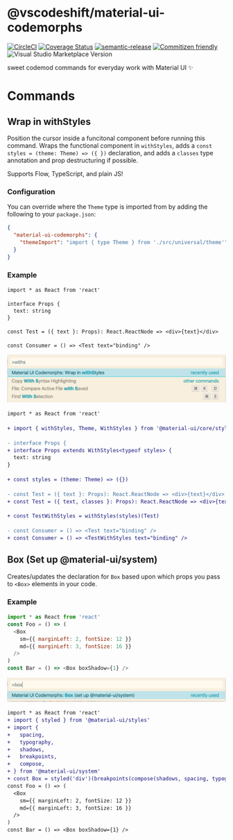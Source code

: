 # @vscodeshift/material-ui-codemorphs

[![CircleCI](https://circleci.com/gh/vscodeshift/material-ui-codemorphs.svg?style=svg)](https://circleci.com/gh/vscodeshift/material-ui-codemorphs)
[![Coverage Status](https://codecov.io/gh/vscodeshift/material-ui-codemorphs/branch/master/graph/badge.svg)](https://codecov.io/gh/vscodeshift/material-ui-codemorphs)
[![semantic-release](https://img.shields.io/badge/%20%20%F0%9F%93%A6%F0%9F%9A%80-semantic--release-e10079.svg)](https://github.com/semantic-release/semantic-release)
[![Commitizen friendly](https://img.shields.io/badge/commitizen-friendly-brightgreen.svg)](http://commitizen.github.io/cz-cli/)
![Visual Studio Marketplace Version](https://img.shields.io/visual-studio-marketplace/v/vscodeshift.material-ui-codemorphs)

sweet codemod commands for everyday work with Material UI ✨

# Commands

## Wrap in withStyles

Position the cursor inside a funcitonal component before running this command.
Wraps the functional component in `withStyles`,
adds a `const styles = (theme: Theme) => ({ })` declaration,
and adds a `classes` type annotation and prop destructuring if possible.

Supports Flow, TypeScript, and plain JS!

### Configuration

You can override where the `Theme` type is imported from by adding the following to your `package.json`:

```json
{
  "material-ui-codemorphs": {
    "themeImport": "import { type Theme } from './src/universal/theme'"
  }
}
```

### Example

```tsx
import * as React from 'react'

interface Props {
  text: string
}

const Test = ({ text }: Props): React.ReactNode => <div>{text}</div>

const Consumer = () => <Test text="binding" />
```

![withStyles command](withStyles.png)

```diff
import * as React from 'react'

+ import { withStyles, Theme, WithStyles } from '@material-ui/core/styles'

- interface Props {
+ interface Props extends WithStyles<typeof styles> {
  text: string
}

+ const styles = (theme: Theme) => ({})

- const Test = ({ text }: Props): React.ReactNode => <div>{text}</div>
+ const Test = ({ text, classes }: Props): React.ReactNode => <div>{text}</div>

+ const TestWithStyles = withStyles(styles)(Test)

- const Consumer = () => <Test text="binding" />
+ const Consumer = () => <TestWithStyles text="binding" />
```

## Box (Set up @material-ui/system)

Creates/updates the declaration for `Box` based upon which props you pass to
`<Box>` elements in your code.

### Example

```js
import * as React from 'react'
const Foo = () => (
  <Box
    sm={{ marginLeft: 2, fontSize: 12 }}
    md={{ marginLeft: 3, fontSize: 16 }}
  />
)
const Bar = () => <Box boxShadow={1} />
```

![box command](box.png)

```diff
import * as React from 'react'
+ import { styled } from '@material-ui/styles'
+ import {
+   spacing,
+   typography,
+   shadows,
+   breakpoints,
+   compose,
+ } from '@material-ui/system'
+ const Box = styled('div')(breakpoints(compose(shadows, spacing, typography)))
const Foo = () => (
  <Box
    sm={{ marginLeft: 2, fontSize: 12 }}
    md={{ marginLeft: 3, fontSize: 16 }}
  />
)
const Bar = () => <Box boxShadow={1} />
```
